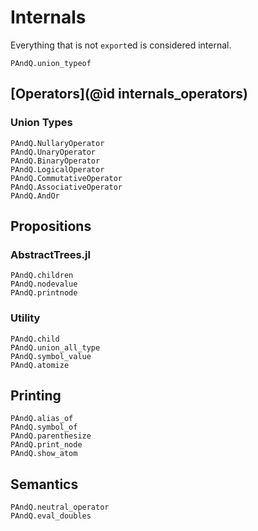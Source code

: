 
# Internals

Everything that is not `export`ed is considered internal.

```@docs
PAndQ.union_typeof
```

## [Operators](@id internals_operators)

### Union Types

```@docs
PAndQ.NullaryOperator
PAndQ.UnaryOperator
PAndQ.BinaryOperator
PAndQ.LogicalOperator
PAndQ.CommutativeOperator
PAndQ.AssociativeOperator
PAndQ.AndOr
```

## Propositions

### AbstractTrees.jl

```@docs
PAndQ.children
PAndQ.nodevalue
PAndQ.printnode
```

### Utility

```@docs
PAndQ.child
PAndQ.union_all_type
PAndQ.symbol_value
PAndQ.atomize
```

## Printing

```@docs
PAndQ.alias_of
PAndQ.symbol_of
PAndQ.parenthesize
PAndQ.print_node
PAndQ.show_atom
```

## Semantics

```@docs
PAndQ.neutral_operator
PAndQ.eval_doubles
```
